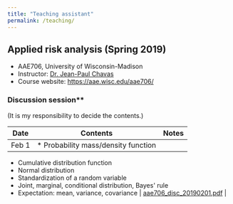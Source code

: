 ```yaml
---
title: "Teaching assistant"
permalink: /teaching/
---
```


## Applied risk analysis (Spring 2019)
* AAE706, University of Wisconsin-Madison
* Instructor: [Dr. Jean-Paul Chavas](https://aae.wisc.edu/faculty/jchavas/)
* Course website: <https://aae.wisc.edu/aae706/>

### Discussion session**
(It is my responsibility to decide the contents.)

| Date | Contents | Notes |
| :---: | --- | :---: |
| Feb 1 | * Probability mass/density function
* Cumulative distribution function
* Normal distribution
* Standardization of a random variable
* Joint, marginal, conditional distribution, Bayes' rule
* Expectation: mean, variance, covariance
 | [aae706_disc_20190201.pdf](/images/aae706_disc_20190201.pdf) |
